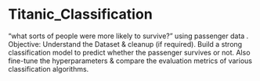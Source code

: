# Titanic_Classification
“what sorts of people were more likely to survive?” using passenger data . Objective:  Understand the Dataset &amp; cleanup (if required). Build a strong classification model to predict whether the passenger survives or not. Also fine-tune the hyperparameters &amp; compare the evaluation metrics of various classification algorithms.
